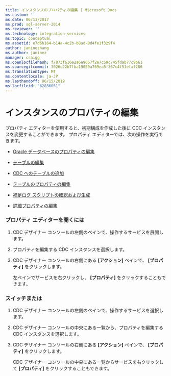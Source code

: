 ```yaml
---
title: インスタンスのプロパティの編集 | Microsoft Docs
ms.custom: ''
ms.date: 06/13/2017
ms.prod: sql-server-2014
ms.reviewer: ''
ms.technology: integration-services
ms.topic: conceptual
ms.assetid: e7d6b164-b14a-4c2b-b8ad-0d4fe1f329f4
author: janinezhang
ms.author: janinez
manager: craigg
ms.openlocfilehash: f7873f616e2a6e9657f2e7c59c745fdab77c9b61
ms.sourcegitcommit: 3026c22b7fba19059a769ea5f367c4f51efaf286
ms.translationtype: MT
ms.contentlocale: ja-JP
ms.lasthandoff: 06/15/2019
ms.locfileid: "62836051"
---
```

# <a name="edit-instance-properties"></a>インスタンスのプロパティの編集
  プロパティ エディターを使用すると、初期構成を作成した後に CDC インスタンスを変更することができます。 プロパティ エディターでは、次の操作を実行できます。  
  
-   [Oracle データベースのプロパティの編集](edit-the-oracle-database-properties.md)  
  
-   [テーブルの編集](edit-tables.md)  
  
-   [CDC へのテーブルの追加](add-tables-to-a-cdc-instance.md)  
  
-   [テーブルのプロパティの編集](edit-the-table-properties.md)  
  
-   [補足ログ スクリプトの確認および生成](review-and-generate-supplemental-logging-scripts.md)  
  
-   [詳細プロパティの編集](edit-the-advanced-properties.md)  
  
### <a name="to-open-the-properties-editor"></a>プロパティ エディターを開くには  
  
1.  CDC デザイナー コンソールの左側のペインで、操作するサービスを展開します。  
  
2.  プロパティを編集する CDC インスタンスを選択します。  
  
3.  CDC デザイナー コンソールの右側にある **[アクション]** ペインで、 **[プロパティ]** をクリックします。  
  
     左ペインでサービスを右クリックし、 **[プロパティ]** をクリックすることもできます。  
  
### <a name="or"></a>スイッチまたは  
  
1.  CDC デザイナー コンソールの左側のペインで、操作するサービスを選択します。  
  
2.  CDC デザイナー コンソールの中央にある一覧から、プロパティを編集する CDC インスタンスを選択します。  
  
3.  CDC デザイナー コンソールの右側にある **[アクション]** ペインで、 **[プロパティ]** をクリックします。  
  
     CDC デザイナー コンソールの中央にある一覧からサービスを右クリックして **[プロパティ]** をクリックすることもできます。  
  
  
